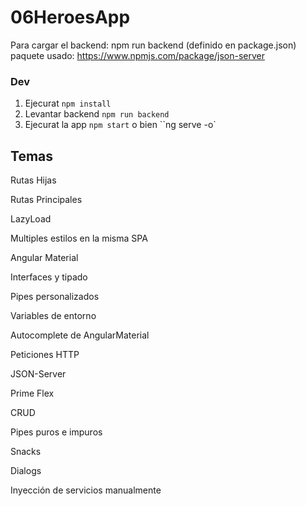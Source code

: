 # 06HeroesApp

Para cargar el backend: npm run backend (definido en package.json)
paquete usado: https://www.npmjs.com/package/json-server

### Dev

1. Ejecurat `npm install`
2. Levantar backend `npm run backend`
3. Ejecurat la app `npm start` o bien ``ng serve -o`

## Temas

Rutas Hijas

Rutas Principales

LazyLoad

Multiples estilos en la misma SPA

Angular Material

Interfaces y tipado

Pipes personalizados

Variables de entorno

Autocomplete de AngularMaterial

Peticiones HTTP

JSON-Server

Prime Flex

CRUD

Pipes puros e impuros

Snacks

Dialogs

Inyección de servicios manualmente
